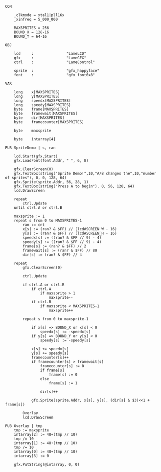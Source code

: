 
    CON

        _clkmode = xtal1|pll16x
        _xinfreq = 5_000_000

        MAXSPRITES = 256
        BOUND_X = 128-16
        BOUND_Y = 64-16

    OBJ

        lcd     :               "LameLCD"
        gfx     :               "LameGFX"
        ctrl    :               "LameControl"

        sprite  :               "gfx_happyface"
        font    :               "gfx_font6x8"

    VAR

        long    x[MAXSPRITES]
        long    y[MAXSPRITES]
        long    speedx[MAXSPRITES]
        long    speedy[MAXSPRITES]
        byte    frame[MAXSPRITES]
        byte    framewait[MAXSPRITES]
        byte    dir[MAXSPRITES]
        byte    framecounter[MAXSPRITES]

        byte    maxsprite

        byte    intarray[4]

    PUB SpriteDemo | s, ran

        lcd.Start(gfx.Start)
        gfx.LoadFont(font.Addr, " ", 6, 8)

        gfx.ClearScreen(0)
        gfx.TextBox(string("Sprite Demo!",10,"A/B changes the",10,"number of sprites"), 0, 0, 128, 64)
        gfx.Sprite(sprite.Addr, 56, 28, 1)
        gfx.TextBox(string("Press A to begin"), 0, 56, 128, 64)
        lcd.DrawScreen

        repeat
            ctrl.Update
        until ctrl.A or ctrl.B

        maxsprite := 1
        repeat s from 0 to MAXSPRITES-1
            ran := cnt
            x[s] := (ran? & $FF) // (lcd#SCREEN_W - 16)
            y[s] := (ran? & $FF) // (lcd#SCREEN_H - 16)
            speedx[s] := ((ran? & $FF // 9) - 4)
            speedy[s] := ((ran? & $FF // 9) - 4)
            frame[s] := (ran? & $FF) // 2
            framewait[s] := (ran? & $FF) // 80
            dir[s] := (ran? & $FF) // 4

        repeat
            gfx.ClearScreen(0)

            ctrl.Update

            if ctrl.A or ctrl.B
                if ctrl.A
                    if maxsprite > 1
                        maxsprite--
                if ctrl.B
                    if maxsprite < MAXSPRITES-1
                        maxsprite++

            repeat s from 0 to maxsprite-1

                if x[s] => BOUND_X or x[s] < 0
                    speedx[s] := -speedx[s]
                if y[s] => BOUND_Y or y[s] < 0
                    speedy[s] := -speedy[s]

                x[s] += speedx[s]
                y[s] += speedy[s]
                framecounter[s]++
                if framecounter[s] > framewait[s]
                    framecounter[s] := 0
                    if frame[s]
                        frame[s] := 0
                    else
                        frame[s] := 1

                    dir[s]++

                gfx.Sprite(sprite.Addr, x[s], y[s], (dir[s] & $3)<<1 + frame[s])

            Overlay
            lcd.DrawScreen

    PUB Overlay | tmp
        tmp := maxsprite
        intarray[2] := 48+(tmp // 10)
        tmp /= 10
        intarray[1] := 48+(tmp // 10)
        tmp /= 10
        intarray[0] := 48+(tmp // 10)
        intarray[3] := 0

        gfx.PutString(@intarray, 0, 0)
